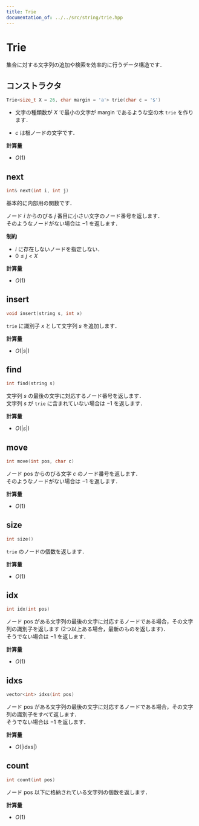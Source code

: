 ```yaml
---
title: Trie
documentation_of: ../../src/string/trie.hpp
---
```


# Trie

集合に対する文字列の追加や検索を効率的に行うデータ構造です．

## コンストラクタ
```cpp
Trie<size_t X = 26, char margin = 'a'> trie(char c = '$')
```

- 文字の種類数が $X$ で最小の文字が $\mathrm{margin}$ であるような空の木 `trie` を作ります．

- $c$ は根ノードの文字です．

**計算量**

- $O(1)$

## next
```cpp
int& next(int i, int j)
```

基本的に内部用の関数です．

ノード $i$ からのびる $j$ 番目に小さい文字のノード番号を返します．<br>
そのようなノードがない場合は $-1$ を返します．

**制約**

- $i$ に存在しないノードを指定しない．
- $0 \leq j < X$

**計算量**

- $O(1)$

## insert
```cpp
void insert(string s, int x)
```

`trie` に識別子 $x$ として文字列 $s$ を追加します．

**計算量**

- $O(|s|)$

## find
```cpp
int find(string s)
```

文字列 $s$ の最後の文字に対応するノード番号を返します．<br>
文字列 $s$ が `trie` に含まれていない場合は $-1$ を返します．

**計算量**

- $O(|s|)$

## move
```cpp
int move(int pos, char c)
```

ノード $\mathrm{pos}$ からのびる文字 $c$ のノード番号を返します．<br>
そのようなノードがない場合は $-1$ を返します．

**計算量**

- $O(1)$

## size
```cpp
int size()
```

`trie` のノードの個数を返します．

**計算量**

- $O(1)$

## idx
```cpp
int idx(int pos)
```

ノード $\mathrm{pos}$ がある文字列の最後の文字に対応するノードである場合，その文字列の識別子を返します (2つ以上ある場合，最新のものを返します)．<br>
そうでない場合は $-1$ を返します．

**計算量**

- $O(1)$

## idxs
```cpp
vector<int> idxs(int pos)
```

ノード $\mathrm{pos}$ がある文字列の最後の文字に対応するノードである場合，その文字列の識別子をすべて返します．<br>
そうでない場合は $-1$ を返します．

**計算量**

- $O(|\mathrm{idxs}|)$

## count
```cpp
int count(int pos)
```

ノード $\mathrm{pos}$ 以下に格納されている文字列の個数を返します．

**計算量**

- $O(1)$